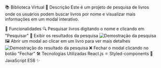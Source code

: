 📚 Biblioteca Virtual
📝 Descrição
Este é um projeto de pesquisa de livros onde os usuários podem buscar livros por nome e visualizar mais informações em um modal interativo.

🚀 Funcionalidades
🔍 Pesquisar livros digitando o nome e clicando em "Pesquisar"
📖 Exibir os resultados da pesquisa
<img src="Pesquisa.png" alt="Demostração da pesquisa"><img>
🖼️ Abrir um modal ao clicar em um livro para ver mais detalhes
<img src="Resultado.png" alt="Demostração do resultado da pesquisa"><img>
❌ Fechar o modal clicando no botão "Fechar"
🛠️ Tecnologias Utilizadas
React.js ⚛️
Styled-components 🎨
JavaScript ES6 ✨
